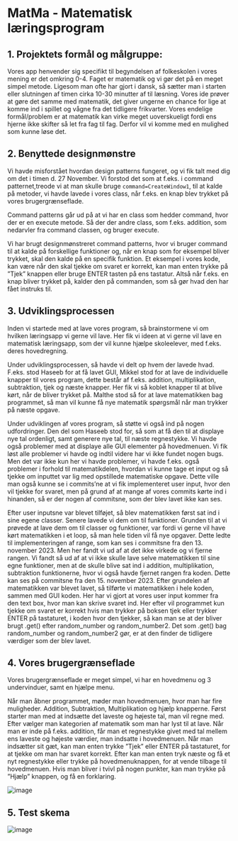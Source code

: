 # MatMa - Matematisk læringsprogram


## 1. Projektets formål og målgruppe: 

Vores app henvender sig specifikt til begyndelsen af folkeskolen i vores mening er det omkring 0-4. Faget er matematik og vi gør det på en meget simpel metode. Ligesom man ofte har gjort i dansk, så sætter man i starten eller slutningen af timen cirka 10-30 minutter af til læsning. Vores ide prøver at gøre det samme med matematik, det giver ungerne en chance for lige at komme ind i spillet og vågne fra det tidligere frikvarter. Vores endelige formål/problem er at matematik kan virke meget uoverskueligt fordi ens hjerne ikke skifter så let fra fag til fag. Derfor vil vi komme med en mulighed som kunne løse det.

## 2. Benyttede designmønstre

Vi havde misforstået hvordan design patterns fungeret, og vi fik talt med dig om det i timen d. 27 November. Vi forstod det som at f.eks. i command patternet,treode vi at man skulle bruge ```command=CreateWindow1```, til at kalde på metoder, vi havde lavede i vores class, når f.eks. en knap blev trykket på vores brugergrænseflade. 

Command patterns går ud på at vi har en class som hedder command, hvor der er en execute metode. Så der der andre class, som f.eks. addition, som nedarvler fra command classen, og bruger execute. 

Vi har brugt designmønstreret command patterns, hvor vi bruger command til at kalde på forskellige funktioner og, når en knap som for eksempel bliver trykket, skal den kalde på en specifik funktion. Et eksempel i vores kode, kan være når den skal tjekke om svaret er korrekt, kan man enten trykke på ”Tjek” knappen eller bruge ENTER tasten på ens tastatur. 
Altså når f.eks. en knap bliver trykket på, kalder den på commanden, som så gør hvad den har fået instruks til.  

## 3. Udviklingsprocessen

Inden vi startede med at lave vores program, så brainstormene vi om hvilken læringsapp vi gerne vil lave. Her fik vi ideen at vi gerne vil lave en matematisk læringsapp, som der vil kunne hjælpe skoleelever, med f.eks. deres hovedregning. 

Under udviklingsprocessen, så havde vi delt op hvem der lavede hvad. F.eks. stod Haseeb for at få lavet GUI, Mikkel stod for at lave de individuelle knapper til vores program, dette består af f.eks. addition, multiplikation, subtraktion, tjek og næste knapper. Her fik vi så koblet knapper til at blive kørt, når de bliver trykket på.  Malthe stod så for at lave matematikken bag programmet, så man vil kunne få nye matematik spørgsmål når man trykker på næste opgave. 

Under udviklingen af vores program, så støtte vi også ind på nogen udfordringer. Den del som Haseeb stod for, så som at få den til at displaye nye tal ordenligt, samt generere nye tal, til næste regnestykke. Vi havde også problemer med at displaye alle GUI elementer på hovedmenuen. Vi fik løst alle problemer vi havde og indtil videre har vi ikke fundet nogen bugs. 
Men det var ikke kun her vi havde problemer, vi havde f.eks. også problemer i forhold til matematikdelen, hvordan vi kunne tage et input og så tjekke om inputtet var lig med opstillede matematiske opgave.  Dette ville man også kunne se i commits’ne at vi fik implementeret user input, hvor den vil tjekke for svaret, men på grund af at mange af vores commits kørte ind i hinanden, så er der nogen af commitsne, som der blev lavet ikke kan ses. 

Efter user inputsne var blevet tilføjet, så blev matematikken først sat ind i sine egene classer. Senere lavede vi dem om til funktioner. Grunden til at vi prøvede at lave dem om til classer og funktioner, var fordi vi gerne vil have kørt matematikken i et loop, så man hele tiden vil få nye opgaver. Dette ledte til implementeringen af range, som kan ses i commitsne fra den 13. november 2023. Men her fandt vi ud af at det ikke virkede og vi fjerne rangen. Vi fandt så ud af at vi ikke skulle lave selve matematikken til sine egne funktioner, men at de skulle blive sat ind i addition, multiplikation, subtraktion funktionerne, hvor vi også havde fjernet rangen fra koden. Dette kan ses på commitsne fra den 15. november 2023. Efter grundelen af matematikken var blevet lavet, så tilførte vi matematikken i hele koden, sammen med GUI koden. Her har vi gjort at vores user input kommer fra den text box, hvor man kan skrive svaret ind. Her efter vil programmet kun tjekke om svaret er korrekt hvis man trykker på boksen tjek eller trykker ENTER på tastaturet, i koden hvor den tjekker, så kan man se at der bliver brugt .get() efter random_number og random_number2. Det som .get() bag random_number og random_number2 gør, er at den finder de tidligere værdiger som der blev lavet.

## 4. Vores brugergrænseflade

Vores brugergrænseflade er meget simpel, vi har en hovedmenu og 3 undervinduer, samt en hjælpe menu. 

Når man åbner programmet, møder man hovedmenuen, hvor man har fire muligheder. Addition, Subtraktion, Multiplikation og hjælp knapperne. Først starter man med at indsætte det laveste og højeste tal, man vil regne med. Efter vælger man kategorien af matematik som man har lyst til at lave. Når man er inde på f.eks. addition, får man et regnestykke givet med tal mellem ens laveste og højeste værdier, man indsatte i hovedmenuen. Når man indsætter sit gæt, kan man enten trykke ”Tjek” eller ENTER på tastaturet, for at tjekke om man har svaret korrekt. Efter kan man enten tryk næste og få et nyt regnestykke eller trykke på hovedmenuknappen, for at vende tilbage til hovedmenuen. Hvis man bliver i tvivl på nogen punkter, kan man trykke på ”Hjælp” knappen, og få en forklaring. 



![image](https://github.com/Twinbo/laerings_app/assets/142223202/c72d8737-32b9-4308-9578-48fe2bea046f)

## 5. Test skema

![image](https://github.com/Twinbo/laerings_app/assets/142223202/adc3a457-f18d-44db-8db7-b793c5d97be0)
